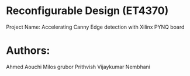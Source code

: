 # Reconfigurable Design (ET4370)

Project Name: Accelerating Canny Edge detection with Xilinx PYNQ board 

# Authors: 
Ahmed Aouchi
Milos grubor
Prithvish Vijaykumar Nembhani
